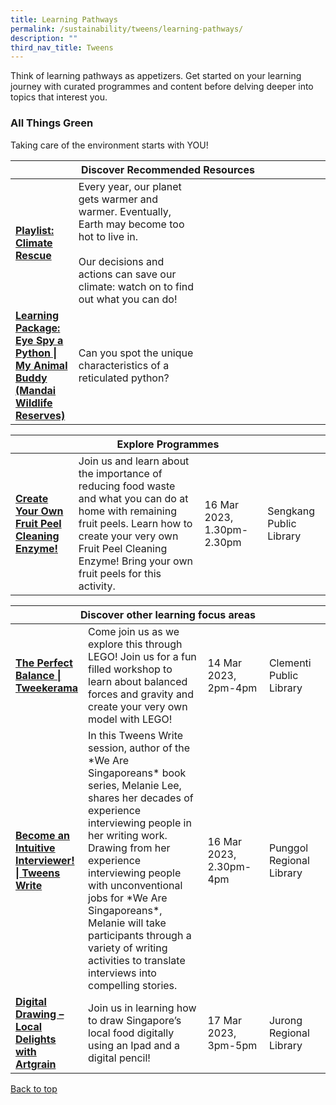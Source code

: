 ```yaml
---
title: Learning Pathways
permalink: /sustainability/tweens/learning-pathways/
description: ""
third_nav_title: Tweens
---
```

<style type="text/css">
/* Links */
.content a { color: #322987; }
.content a:focus,
.content a:hover { color: #28216c; }

/* Button Outline */
.bp-button { padding-left: 1.5rem; padding-right: 1.5rem; }
.bp-button.is-primary-outline { border: 1px solid #322987; color: #322987; background-color: transparent; text-decoration: none; }
.bp-button.is-primary-outline:focus,
.bp-button.is-primary-outline:hover { border: 1px solid #322987; color: #cff2e8; background-color: #322987; text-decoration: none; }

/* Responsive Iframe */
.responsive-iframe { position: absolute; top: 0; left: 0; bottom: 0; right: 0; width: 100%; height: 100%; }
.responsive-iframe-container { position: relative; overflow: hidden; width: 100%; }
.responsive-iframe-container.ratio-16by9 { padding-top: 56.25%; }
.responsive-iframe-container.ratio-4by3 { padding-top: 75%; }
.responsive-iframe-container.ratio-3by2 { padding-top: 66.66%; }
.responsive-iframe-container.ratio-1by1 { padding-top: 100%; }
</style>
Think of learning pathways as appetizers. Get started on your learning journey with curated programmes and content before delving deeper into topics that interest you.

<h3><b>All Things Green</b></h3>
Taking care of the environment starts with YOU!

<div class="horizontal-scroll margin--bottom--lg">
  <table class="generic-table">
    <thead>
      <tr>
        <th colspan="4" class="is-uppercase has-weight-normal">Discover Recommended Resources</th>
      </tr>
    </thead>
    <tbody>
      <tr>
        <td style="width: 20%;"><a href="/sustainability/tweens/content" target="_blank"><b> Playlist:<br>Climate Rescue</b></a></td>
        <td style="width: 40%;">Every year, our planet gets warmer and warmer. Eventually, Earth may become too hot to live in.<br><br>Our decisions and actions can save our climate: watch on to find out what you can do!</td>
        <td style="width: 20%;"></td>
        <td style="width: 20%;"></td>
      </tr>
      <tr>
        <td><a href="/sustainability/tweens/content/#lp-eyespy" target="_blank"><b> Learning Package:<br>Eye Spy a Python | My Animal Buddy (Mandai Wildlife Reserves)</b></a></td>
        <td>Can you spot the unique characteristics of a reticulated python?</td>
        <td></td>
        <td></td>
      </tr>
    </tbody>
  </table>
</div>

<div class="horizontal-scroll margin--bottom--lg">
  <table class="generic-table">
    <thead>
      <tr>
        <th colspan="4" class="is-uppercase has-weight-normal">Explore Programmes</th>
      </tr>
    </thead>
    <tbody>
						<tr>
         <td style="width: 20%;"><a href="https://www.eventbrite.sg/e/sky-greens-virtual-learning-journey-punggol-regional-library-tickets-519419687267?aff=odcleoeventsincollection" target="_blank"><b>Create Your Own Fruit Peel Cleaning Enzyme!</b></a></td>
        <td style="width: 40%;">Join us and learn about the importance of reducing food waste and what you can do at home with remaining fruit peels. Learn how to create your very own Fruit Peel Cleaning Enzyme! Bring your own fruit peels for this activity.
</td>
        <td style="width: 20%;">16 Mar 2023, 1.30pm-2.30pm</td>
        <td style="width: 20%;">Sengkang Public Library</td>
			</tr>						
    </tbody>
  </table>
</div>

<div class="horizontal-scroll margin--bottom--lg">
  <table class="generic-table">
    <thead>
      <tr>
        <th colspan="4" class="is-uppercase has-weight-normal ">Discover other learning focus areas</th>
      </tr>
    </thead>
    <tbody>
			<tr>
        <td style="width: 20%;"><a href="https://www.eventbrite.sg/e/the-perfect-balance-clementi-public-library-tweenkerama-tickets-557601961477?aff=odcleoeventsincollection" target="_blank"><b> The Perfect Balance | Tweekerama</b></a></td>
        <td style="width: 40%;">
Come join us as we explore this through LEGO! Join us for a fun filled workshop to learn about balanced forces and gravity and create your very own model with LEGO! 
</td>
        <td style="width: 20%;">14 Mar 2023, 2pm-4pm</td>
        <td style="width: 20%;">Clementi Public Library</td>
      </tr>	<tr>
        <td style="width: 20%;"><a href="https://www.eventbrite.sg/e/become-an-intuitive-interviewer-tweens-write-tickets-550139721717?aff=odcleoeventsincollection" target="_blank"><b> Become an Intuitive Interviewer! | Tweens Write</b></a></td>
        <td style="width: 40%;">
In this Tweens Write session, author of the *We Are Singaporeans* book series, Melanie Lee, shares her decades of experience interviewing people in her writing work. Drawing from her experience interviewing people with unconventional jobs for *We Are Singaporeans*, Melanie will take participants through a variety of writing activities to translate interviews into compelling stories.
</td>
        <td style="width: 20%;">16 Mar 2023, 2.30pm-4pm</td>
        <td style="width: 20%;">Punggol Regional Library</td>
      </tr>
			<tr>
        <td style="width: 20%;"><a href="https://www.eventbrite.sg/e/digital-drawing-local-delights-with-artgrain-jurong-regional-library-tickets-550247624457?aff=odcleoeventsincollection" target="_blank"><b> Digital Drawing – Local Delights with Artgrain</b></a></td>
        <td style="width: 40%;">
Join us in learning how to draw Singapore’s local food digitally using an Ipad and a digital pencil!
</td>
        <td style="width: 20%;">17 Mar 2023, 3pm-5pm</td>
        <td style="width: 20%;">Jurong Regional Library</td>
      </tr>
      </tbody>
  </table>
</div>

<p class="has-text-right margin--top--xl"><a href="#main-content">Back to top</a></p>